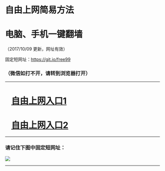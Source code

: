 ﻿# 自由上网简易方法

# 电脑、手机一键翻墙

（2017/10/09 更新，网址有效）

固定短网址：https://git.io/free99

### （微信如打不开，请转到浏览器打开）


***





# &nbsp;&nbsp; <a href="http://ft2605817863.fwq-tz-1001.info/fwqtz01.html?t=10090013500 " target="_blank">自由上网入口1</a>
# &nbsp;&nbsp; <a href="http://ft2044124917.fwq-tz-1002.info/fwqtz02.html?t=100900119594 " target="_blank">自由上网入口2</a>
***

### 请记住下图中固定短网址：

<img src="https://s3-us-west-2.amazonaws.com/fwq-1001/yjfq-20170905okok.png" /> 


***


